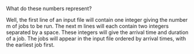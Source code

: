What do these numbers represent?

Well, the first line of an input file will contain one integer giving the number m of jobs to be run. 
The next m lines will each contain two integers separated by a space. These integers will give the 
arrival time and duration of a job. The jobs will appear in the input file ordered by arrival times, 
with the earliest job first.
